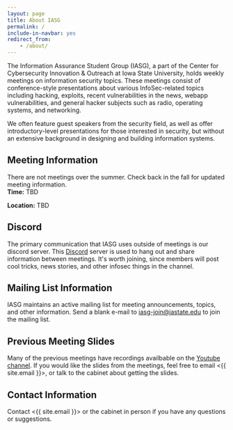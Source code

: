 ```yaml
---
layout: page
title: About IASG
permalink: /
include-in-navbar: yes
redirect_from: 
    - /about/
---
```

The Information Assurance Student Group (IASG), a part of the
Center for Cybersecurity Innovation & Outreach at Iowa State University,
holds weekly meetings on information
security topics. These meetings consist of conference-style
presentations about various InfoSec-related topics including
hacking, exploits, recent vulnerabilities in the news,
webapp vulnerabilities, and general hacker subjects such as 
radio, operating systems, and networking.

We often feature guest speakers from the security field, as well
as offer introductory-level presentations for those interested in
security, but without an extensive background in designing
and building information systems.

**Meeting Information**
-------------------
There are not meetings over the summer. Check back in the fall for updated meeting information.<br>
**Time:** TBD

**Location:** TBD

Discord
--------------

The primary communication that IASG uses outside of meetings is our discord server. This [Discord](https://discord.gg/3xxec7V5zN) server is used to hang out and share information
between meetings. It's worth joining, since members will post cool
tricks, news stories, and other infosec things in the channel. 

Mailing List Information
------------------------

IASG maintains an active mailing list for meeting announcements, topics, and
other information. Send a blank e-mail to <iasg-join@iastate.edu> to join the mailing list.

Previous Meeting Slides
------------------------

Many of the previous meetings have recordings availbable on the [Youtube channel](https://www.youtube.com/channel/UC-rLOtGfHGx9N1mlNNEwJNQ). If you would like the slides from the meetings, feel free to email <{{ site.email }}>, or talk to the cabinet about getting the slides. 


Contact Information
--------------

Contact <{{ site.email }}> or the cabinet in person if you have any questions or suggestions.
